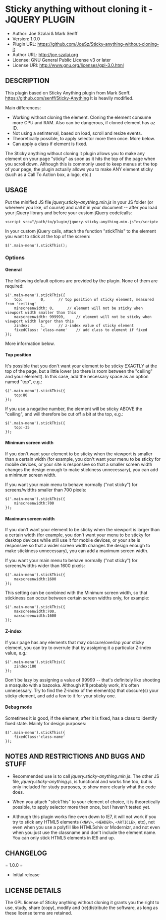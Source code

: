 Sticky anything without cloning it - JQUERY PLUGIN
============================================

- Author: Joe Szalai & Mark Senff
- Version: 1.0.0
- Plugin URL: https://github.com/JoeSz/Sticky-anything-without-cloning-it
- Author URL: http://joe.szalai.org
- License: GNU General Public License v3 or later
- License URI: http://www.gnu.org/licenses/gpl-3.0.html



DESCRIPTION
-----------
This plugin based on Sticky Anything plugin from Mark Senff. https://github.com/senff/Sticky-Anything
It is heavily modified.

Main differences:
- Working without cloning the element. Cloning the element consume more CPU and RAM. Also can be dangerous, if cloned element has az ID.
- Not using a setInterval, based on load, scroll and resize events.
- Theoretically possible, to apply selector more then once. More below.
- Can apply a class if element is fixed.

The Sticky anything without cloning it plugin allows you to make any element on your page "sticky" as soon as it hits the top of the page when you scroll down. Although this is commonly used to keep menus at the top of your page, the plugin actually allows you to make ANY element sticky (such as a Call To Action box, a logo, etc.)



USAGE
-----

Put the minified JS file *jquery.sticky-anything.min.js* in your JS folder (or wherever you like, of course) and call it in your document -- after you load your jQuery library and before your custom jQuery code/calls:

    <script src="/path/to/plugin/jquery.sticky-anything.min.js"></script>

In your custom jQuery calls, attach the function "stickThis" to the element you want to stick at the top of the screen:

    $('.main-menu').stickThis();


### Options

#### General

The following default options are provided by the plugin. None of them are required:

	$('.main-menu').stickThis({
        top: 		0,		// top position of sticky element, measured from 'ceiling'
        minscreenwidth:	0,		// element will not be sticky when viewport width smaller than this
        maxscreenwidth: 999999,		// element will not be sticky when viewport width larger than this
        zindex: 	1,		// z-index value of sticky element
        fixedClass:	'class-name'	// add class to element if fixed
    });

More information below.


#### Top position

It's possible that you don't want your element to be sticky EXACTLY at the top of the page, but a little lower (so there is room between the "ceiling" and your element). In this case, add the necessary space as an option named "top", e.g.:

    $('.main-menu').stickThis({
        top:80
    });

If you use a negative number, the element will be sticky ABOVE the "ceiling", and will therefore be cut off a bit at the top, e.g.:

    $('.main-menu').stickThis({
        top:-35
    });

#### Minimum screen width

If you don't want your element to be sticky when the viewport is smaller than a certain width (for example, you don't want your menu to be sticky for mobile devices, or your site is responsive so that a smaller screen width changes the design enough to make stickiness unnecessary), you can add a minimum screen width.

If you want your main menu to behave normally ("not sticky") for screens/widths smaller than 700 pixels:

    $('.main-menu').stickThis({
        minscreenwidth:700
    });

#### Maximum screen width

If you don't want your element to be sticky when the viewport is larger than a certain width (for example, you don't want your menu to be sticky for desktop devices while still use it for mobile devices, or your site is responsive so that a wider screen width changes the design enough to make stickiness unnecessary), you can add a maximum screen width.

If you want your main menu to behave normally ("not sticky") for screens/widths wider than 1600 pixels:

    $('.main-menu').stickThis({
        maxscreenwidth:1600
    });

This setting can be combined with the Minimum screen width, so that stickiness can occur between certain screen widths only, for example:

    $('.main-menu').stickThis({
        maxscreenwidth:700,
        maxscreenwidth:1600
    });


#### Z-index

If your page has any elements that may obscure/overlap your sticky element, you can try to overrule that by assigning it a particular Z-index value, e.g.:

    $('.main-menu').stickThis({
        zindex:100
    });

Don't be lazy by assigning a value of 99999 -- that's definitely like shooting a mosquito with a bazooka. Although it'll probably work, it's often unnecessary. Try to find the Z-index of the element(s) that obscure(s) your sticky element, and add a few to it for your sticky one.


#### Debug mode

Sometimes it is good, if the element, after it is fixed, has a class to identify fixed state. Mainly for design purposes:

    $('.main-menu').stickThis({
        fixedClass:'class-name'
    });



NOTES AND RESTRICTIONS AND BUGS AND STUFF
-----------------------------------------

- Recommended use is to call *jquery.sticky-anything.min.js*. The other JS file, *jquery.sticky-anything.js*, is functional and works fine too, but is only included for study purposes, to show more clearly what the code does.

- When you attach "stickThis" to your element of choice, it is theoretically possible, to apply selector more then once, but I haven't tested yet.

- Although this plugin works fine even down to IE7, it will not work if you try to stick any HTML5 elements (`<NAV>`, `<HEADER>`, `<ARTICLE>`, etc), not even when you use a polyfill like HTML5shiv or Modernizr, and not even when you just use the classname and don't include the element name. You can only stick HTML5 elements in IE9 and up.

CHANGELOG
---------

= 1.0.0 =
* Initial release


LICENSE DETAILS
---------------
The GPL license of Sticky anything without cloning it grants you the right to use, study, share (copy), modify and (re)distribute the software, as long as these license terms are retained.
